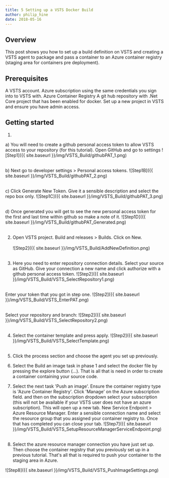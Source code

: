 ```yaml
---
title: 5 Setting up a VSTS Docker Build
author: philip_hine
date: 2018-05-16
--- 
```


## Overview
This post shows you how to set up a build definition on VSTS and creating a VSTS agent to package and pass a container to an Azure container registry (staging area for containers pre deployment). 

## Prerequisites
A VSTS account.
Azure subscription using the same credentials you sign into to VSTS with.
Azure Container Registry
A git hub repository with .Net Core project that has been enabled for docker.
Set up a new project in VSTS and ensure you have admin access.

## Getting started
1)
a) You will need to create a github personal access token to allow VSTS access to your repository (for this tutorial). Open GitHub and go to settings
![Step1]({{ site.baseurl }}/img/VSTS_Build/githubPAT_1.png)<br/><br/>

b) Next go to developer settings > Personal access tokens.
![Step1B]({{ site.baseurl }}/img/VSTS_Build/githubPAT_2.png)<br/><br/>

c) Click Generate New Token. Give it a sensible description and select the repo box only.
![Step1C]({{ site.baseurl }}/img/VSTS_Build/githubPAT_3.png)<br/><br/>

d) Once generated you will get to see the new personal access token for the first and last time within github so make a note of it.
![Step1D]({{ site.baseurl }}/img/VSTS_Build/githubPAT_Generated.png)<br/><br/>

2) Open VSTS project. Build and releases > Builds. Click on New.<br/><br/>
![Step2]({{ site.baseurl }}/img/VSTS_Build/AddNewDefinition.png)<br/><br/>

3) Here you need to enter repository connection details. Select your source as GitHub. Give your connection a new name and click authorize with a github personal access token.
![Step2]({{ site.baseurl }}/img/VSTS_Build/VSTS_SelectRepository1.png)<br/><br/>

Enter your token that you got in step one.
![Step2]({{ site.baseurl }}/img/VSTS_Build/VSTS_EnterPAT.png)<br/><br/>

Select your repository and branch:
![Step2]({{ site.baseurl }}/img/VSTS_Build/VSTS_SelectRepository2.png)<br/><br/>

4) Select the container template and press apply.
![Step2]({{ site.baseurl }}/img/VSTS_Build/VSTS_SelectTemplate.png)<br/><br/>

5) Click the process section and choose the agent you set up previously.

6) Select the Build an image task in phase 1 and select the docker file by pressing the explore button (...). That is all that is need in order to create a container containing your source code.

7) Select the next task 'Push an image'. Ensure the container registry type is 'Azure Container Registry'. Click 'Manage' on the Azure subscription field.  and then on the subscription dropdown select your subscription (this will not be available if your VSTS user does not have an azure subscription). This will open up a new tab. New Service Endpoint > Azure Resource Manager. Enter a sensible connection name and select the resource group that you assigned your container registry to.
Once that has completed you can close your tab.
![Step7]({{ site.baseurl }}/img/VSTS_Build/VSTS_SetupResourceManagerServiceEndpoint.png)<br/><br/>

8) Select the azure resource manager connection you have just set up. Then choose the container registry that you previously set up in a previous tutorial. That's all that is required to push your container to the staging area in Azure.

![Step8]({{ site.baseurl }}/img/VSTS_Build/VSTS_PushImageSettings.png)<br/><br/>
